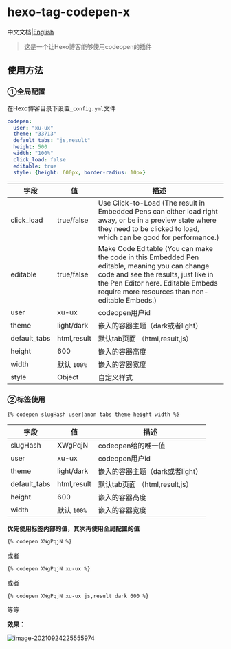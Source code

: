 # hexo-tag-codepen-x

中文文档|[English](../README.md)

> 这是一个让Hexo博客能够使用codeopen的插件


## 使用方法

### ①全局配置

在Hexo博客目录下设置`_config.yml`文件

```yaml
codepen:
  user: "xu-ux"
  theme: "33713"
  default_tabs: "js,result"
  height: 500
  width: "100%"
  click_load: false
  editable: true
  style: {height: 600px, border-radius: 10px}
```

字段          | 值            | 描述
-------------|---------------|-----------
click_load   | true/false    | Use Click-to-Load (The result in Embedded Pens can either load right away, or be in a preview state where they need to be clicked to load, which can be good for performance.)
editable     | true/false    | Make Code Editable (You can make the code in this Embedded Pen editable, meaning you can change code and see the results, just like in the Pen Editor here. Editable Embeds require more resources than non-editable Embeds.)
user         | xu-ux         | codeopen用户id
theme        | light/dark    | 嵌入的容器主题（dark或者light）
default_tabs | html,result   | 默认tab页面  （html,result,js）
height       | 600           | 嵌入的容器高度
width        | 默认 `100%`    | 嵌入的容器宽度 
style        | Object        | 自定义样式

### ②标签使用

```ejs
{% codepen slugHash user|anon tabs theme height width %}
```

字段          | 值            | 描述
-------------|---------------|-----------
slugHash     | XWgPqjN       | codeopen给的唯一值
user         | xu-ux         | codeopen用户id
theme        | light/dark    | 嵌入的容器主题（dark或者light）
default_tabs | html,result   | 默认tab页面  （html,result,js）
height       | 600           | 嵌入的容器高度
width        | 默认 `100%`    | 嵌入的容器宽度 

**优先使用标签内部的值，其次再使用全局配置的值**

```md
{% codepen XWgPqjN %}
```
或者
```md
{% codepen XWgPqjN xu-ux %}
```
或者
```md
{% codepen XWgPqjN xu-ux js,result dark 600 %}
```
等等



**效果：**

![image-20210924225555974](https://cdn.jsdelivr.net/gh/xu-ux/static/img/blog/2021/202109242256549.png)
